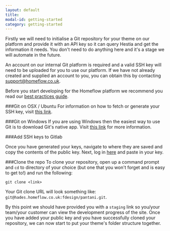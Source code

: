 ```yaml
---
layout: default
title:
modal-id: getting-started
category: getting-started
---
```

Firstly we will need to initialise a Git repository for your theme on our platform and provide it with an API key so it can query Hestia and get the information it needs. You don't need to do anything here and it's a stage we will automate in the future.

An account on our internal Git platform is required and a valid SSH key will need to be uploaded for you to use our platform. If we have not already created and supplied an account to you, you can obtain this by contacting support@homeflow.co.uk.

Before you start developing for the Homeflow platform we recommend you read our [best practices guide](/best-practices).

###Git on OSX / Ubuntu
For information on how to fetch or generate your SSH key, visit [this link](https://help.github.com/articles/generating-ssh-keys#platform-mac).

###Git on Windows
If you are using Windows then the easiest way to use Git is to download Git's native app. Visit [this link](https://help.github.com/articles/generating-ssh-keys#platform-windows) for more information.

###Add SSH keys to Gitlab

Once you have generated your keys, navigate to where they are saved and copy the contents of the public key. Next, log in [here](http://hades.homeflow.co.uk/keys) and paste in your key.

###Clone the repo
To clone your repository, open up a command prompt and ``cd`` to directory of your choice (but one that you won't forget and is easy to get to!) and run the following:

``git clone <link>``

Your Git clone URL will look something like: ``git@hades.homeflow.co.uk:fdesign/pantani.git``.

By this point we should have provided you with a ``staging`` link so you/your team/your customer can view the development progress of the site. Once you have added your public key and you have successfully cloned your repository, we can now start to put your theme's folder structure together.
